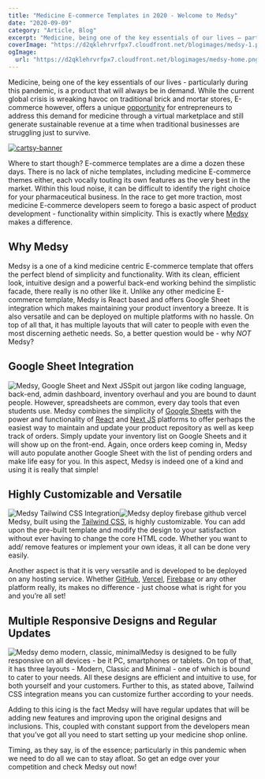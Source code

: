 ```yaml
---
title: "Medicine E-commerce Templates in 2020 - Welcome to Medsy"
date: "2020-09-09"
category: "Article, Blog"
excerpt: "Medicine, being one of the key essentials of our lives – particularly during this pandemic, is a product that will always be in demand. While the current global crisis is wreaking havoc on traditional brick and mortar stores, E-commerce however, offers a unique opportunity for entrepreneurs to address this demand for medicine through a virtual "
coverImage: "https://d2qklehrvrfpx7.cloudfront.net/blogimages/medsy-1.png"
ogImage:
  url: "https://d2qklehrvrfpx7.cloudfront.net/blogimages/medsy-home.png"
---
```


Medicine, being one of the key essentials of our lives - particularly during this pandemic, is a product that will always be in demand. While the current global crisis is wreaking havoc on traditional brick and mortar stores, E-commerce however, offers a unique [opportunity](https://redq.io/blog/starting-an-online-business-during-the-coronavirus-pandemic/) for entrepreneurs to address this demand for medicine through a virtual marketplace and still generate sustainable revenue at a time when traditional businesses are struggling just to survive.

[![cartsy-banner](https://d2qklehrvrfpx7.cloudfront.net/blogimages/cartsy-banner.jpg)](https://bit.ly/cartsyTheme)

Where to start though? E-commerce templates are a dime a dozen these days. There is no lack of niche templates, including medicine E-commerce themes either, each vocally touting its own features as the very best in the market. Within this loud noise, it can be difficult to identify the right choice for your pharmaceutical business. In the race to get more traction, most medicine E-commerce developers seem to forego a basic aspect of product development - functionality within simplicity. This is exactly where [Medsy](https://themeforest.net/item/medsy-react-medicine-ecommerce-template-with-google-sheet-next-js/28462171) makes a difference.

## **Why Medsy**

Medsy is a one of a kind medicine centric E-commerce template that offers the perfect blend of simplicity and functionality. With its clean, efficient look, intuitive design and a powerful back-end working behind the simplistic facade, there really is no other like it. Unlike any other medicine E-commerce template, Medsy is React based and offers Google Sheet integration which makes maintaining your product inventory a breeze. It is also versatile and can be deployed on multiple platforms with no hassle. On top of all that, it has multiple layouts that will cater to people with even the most discerning aethetic needs. So, a better question would be - why _NOT_ Medsy?

## **Google Sheet Integration**

![Medsy, Google Sheet and Next JS](https://d2qklehrvrfpx7.cloudfront.net/blogimages/Medsy-2.jpg)Spit out jargon like coding language, back-end, admin dashboard, inventory overhaul and you are bound to daunt people. However, spreadsheets are common, every day tools that even students use. Medsy combines the simplicity of [Google Sheets](https://www.google.com/sheets/about/) with the power and functionality of [React](https://reactjs.org/) and [Next JS](https://nextjs.org/) platforms to offer perhaps the easiest way to maintain and update your product repository as well as keep track of orders. Simply update your inventory list on Google Sheets and it will show up on the front-end. Again, once orders keep coming in, Medsy will auto populate another Google Sheet with the list of pending orders and make life easy for you. In this aspect, Medsy is indeed one of a kind and using it is really that simple!

## **Highly Customizable and Versatile**

![Medsy Tailwind CSS Integration](medsy-3)![Medsy deploy firebase github vercel](/assets/blog/images/Deploy.jpg)Medsy, built using the [Tailwind CSS](https://tailwindcss.com/), is highly customizable. You can add upon the pre-built template and modify the design to your satisfaction without ever having to change the core HTML code. Whether you want to add/ remove features or implement your own ideas, it all can be done very easily.

Another aspect is that it is very versatile and is developed to be deployed on any hosting service. Whether [GitHub](https://github.com/), [Vercel](https://vercel.com/), [Firebase](https://firebase.google.com/) or any other platform really, its makes no difference - just choose what is right for you and you’re all set!

## **Multiple Responsive Designs and Regular Updates**

![Medsy demo modern, classic, minimal](https://d2qklehrvrfpx7.cloudfront.net/blogimages/medsy-4.jpg)Medsy is designed to be fully responsive on all devices - be it PC, smartphones or tablets. On top of that, it has three layouts - Modern, Classic and Minimal - one of which is bound to cater to your needs. All these designs are efficient and intuitive to use, for both yourself and your customers. Further to this, as stated above, Tailwind CSS integration means you can customize further according to your needs.

Adding to this icing is the fact Medsy will have regular updates that will be adding new features and improving upon the original designs and inclusions. This, coupled with constant support from the developers mean that you’ve got all you need to start setting up your medicine shop online.

Timing, as they say, is of the essence; particularly in this pandemic when we need to do all we can to stay afloat. So get an edge over your competition and check Medsy out now!
